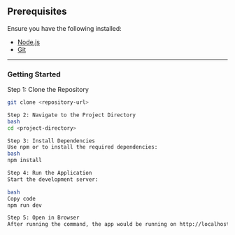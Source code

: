 ## Prerequisites
Ensure you have the following installed:
- [Node.js](https://nodejs.org/) 
- [Git](https://git-scm.com/)

---

### Getting Started


Step 1: Clone the Repository
```bash
git clone <repository-url>

Step 2: Navigate to the Project Directory
bash
cd <project-directory>

Step 3: Install Dependencies
Use npm or to install the required dependencies:
bash
npm install

Step 4: Run the Application
Start the development server:

bash
Copy code
npm run dev

Step 5: Open in Browser
After running the command, the app would be running on http://localhost:5173
